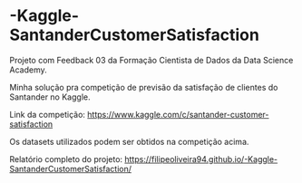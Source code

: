 # -Kaggle-SantanderCustomerSatisfaction
Projeto com Feedback 03 da Formação Cientista de Dados da Data Science Academy.

Minha solução pra competição de previsão da satisfação de clientes do Santander no Kaggle.

Link da competição: https://www.kaggle.com/c/santander-customer-satisfaction

Os datasets utilizados podem ser obtidos na competição acima.

Relatório completo do projeto: https://filipeoliveira94.github.io/-Kaggle-SantanderCustomerSatisfaction/
